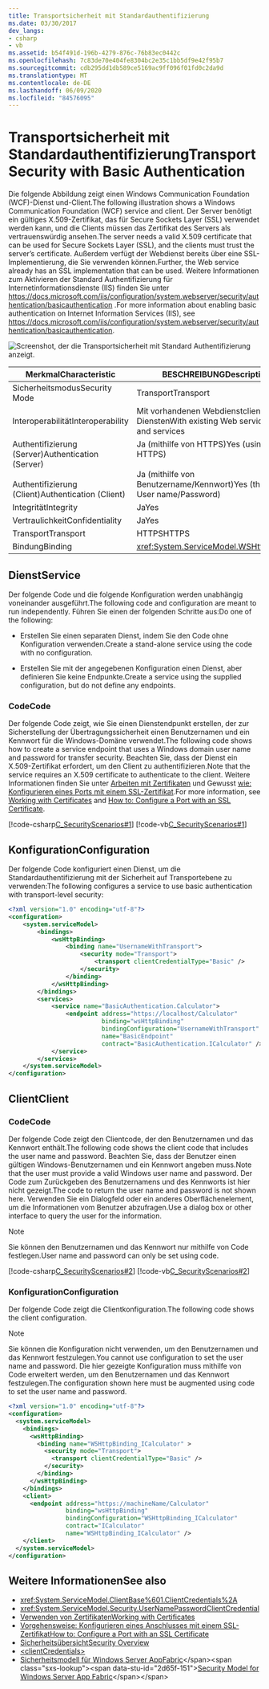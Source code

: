 ```yaml
---
title: Transportsicherheit mit Standardauthentifizierung
ms.date: 03/30/2017
dev_langs:
- csharp
- vb
ms.assetid: b54f491d-196b-4279-876c-76b83ec0442c
ms.openlocfilehash: 7c83de70e404fe8304bc2e35c1bb5df9e42f95b7
ms.sourcegitcommit: cdb295dd1db589ce5169ac9ff096f01fd0c2da9d
ms.translationtype: MT
ms.contentlocale: de-DE
ms.lasthandoff: 06/09/2020
ms.locfileid: "84576095"
---
```

# <a name="transport-security-with-basic-authentication"></a><span data-ttu-id="2d65f-102">Transportsicherheit mit Standardauthentifizierung</span><span class="sxs-lookup"><span data-stu-id="2d65f-102">Transport Security with Basic Authentication</span></span>
<span data-ttu-id="2d65f-103">Die folgende Abbildung zeigt einen Windows Communication Foundation (WCF)-Dienst und-Client.</span><span class="sxs-lookup"><span data-stu-id="2d65f-103">The following illustration shows a Windows Communication Foundation (WCF) service and client.</span></span> <span data-ttu-id="2d65f-104">Der Server benötigt ein gültiges X.509-Zertifikat, das für Secure Sockets Layer (SSL) verwendet werden kann, und die Clients müssen das Zertifikat des Servers als vertrauenswürdig ansehen.</span><span class="sxs-lookup"><span data-stu-id="2d65f-104">The server needs a valid X.509 certificate that can be used for Secure Sockets Layer (SSL), and the clients must trust the server’s certificate.</span></span> <span data-ttu-id="2d65f-105">Außerdem verfügt der Webdienst bereits über eine SSL-Implementierung, die Sie verwenden können.</span><span class="sxs-lookup"><span data-stu-id="2d65f-105">Further, the Web service already has an SSL implementation that can be used.</span></span> <span data-ttu-id="2d65f-106">Weitere Informationen zum Aktivieren der Standard Authentifizierung für Internetinformationsdienste (IIS) finden Sie unter <https://docs.microsoft.com/iis/configuration/system.webserver/security/authentication/basicauthentication> .</span><span class="sxs-lookup"><span data-stu-id="2d65f-106">For more information about enabling basic authentication on Internet Information Services (IIS), see <https://docs.microsoft.com/iis/configuration/system.webserver/security/authentication/basicauthentication>.</span></span>  
  
 ![Screenshot, der die Transportsicherheit mit Standard Authentifizierung anzeigt.](./media/transport-security-with-basic-authentication/transport-security-basic-authentication.gif)  
  
|<span data-ttu-id="2d65f-108">Merkmal</span><span class="sxs-lookup"><span data-stu-id="2d65f-108">Characteristic</span></span>|<span data-ttu-id="2d65f-109">BESCHREIBUNG</span><span class="sxs-lookup"><span data-stu-id="2d65f-109">Description</span></span>|  
|--------------------|-----------------|  
|<span data-ttu-id="2d65f-110">Sicherheitsmodus</span><span class="sxs-lookup"><span data-stu-id="2d65f-110">Security Mode</span></span>|<span data-ttu-id="2d65f-111">Transport</span><span class="sxs-lookup"><span data-stu-id="2d65f-111">Transport</span></span>|  
|<span data-ttu-id="2d65f-112">Interoperabilität</span><span class="sxs-lookup"><span data-stu-id="2d65f-112">Interoperability</span></span>|<span data-ttu-id="2d65f-113">Mit vorhandenen Webdienstclients und Diensten</span><span class="sxs-lookup"><span data-stu-id="2d65f-113">With existing Web service clients and services</span></span>|  
|<span data-ttu-id="2d65f-114">Authentifizierung (Server)</span><span class="sxs-lookup"><span data-stu-id="2d65f-114">Authentication (Server)</span></span><br /><br /> <span data-ttu-id="2d65f-115">Authentifizierung (Client)</span><span class="sxs-lookup"><span data-stu-id="2d65f-115">Authentication (Client)</span></span>|<span data-ttu-id="2d65f-116">Ja (mithilfe von HTTPS)</span><span class="sxs-lookup"><span data-stu-id="2d65f-116">Yes (using HTTPS)</span></span><br /><br /> <span data-ttu-id="2d65f-117">Ja (mithilfe von Benutzername/Kennwort)</span><span class="sxs-lookup"><span data-stu-id="2d65f-117">Yes (through User name/Password)</span></span>|  
|<span data-ttu-id="2d65f-118">Integrität</span><span class="sxs-lookup"><span data-stu-id="2d65f-118">Integrity</span></span>|<span data-ttu-id="2d65f-119">Ja</span><span class="sxs-lookup"><span data-stu-id="2d65f-119">Yes</span></span>|  
|<span data-ttu-id="2d65f-120">Vertraulichkeit</span><span class="sxs-lookup"><span data-stu-id="2d65f-120">Confidentiality</span></span>|<span data-ttu-id="2d65f-121">Ja</span><span class="sxs-lookup"><span data-stu-id="2d65f-121">Yes</span></span>|  
|<span data-ttu-id="2d65f-122">Transport</span><span class="sxs-lookup"><span data-stu-id="2d65f-122">Transport</span></span>|<span data-ttu-id="2d65f-123">HTTPS</span><span class="sxs-lookup"><span data-stu-id="2d65f-123">HTTPS</span></span>|  
|<span data-ttu-id="2d65f-124">Bindung</span><span class="sxs-lookup"><span data-stu-id="2d65f-124">Binding</span></span>|<xref:System.ServiceModel.WSHttpBinding>|  
  
## <a name="service"></a><span data-ttu-id="2d65f-125">Dienst</span><span class="sxs-lookup"><span data-stu-id="2d65f-125">Service</span></span>  
 <span data-ttu-id="2d65f-126">Der folgende Code und die folgende Konfiguration werden unabhängig voneinander ausgeführt.</span><span class="sxs-lookup"><span data-stu-id="2d65f-126">The following code and configuration are meant to run independently.</span></span> <span data-ttu-id="2d65f-127">Führen Sie einen der folgenden Schritte aus:</span><span class="sxs-lookup"><span data-stu-id="2d65f-127">Do one of the following:</span></span>  
  
- <span data-ttu-id="2d65f-128">Erstellen Sie einen separaten Dienst, indem Sie den Code ohne Konfiguration verwenden.</span><span class="sxs-lookup"><span data-stu-id="2d65f-128">Create a stand-alone service using the code with no configuration.</span></span>  
  
- <span data-ttu-id="2d65f-129">Erstellen Sie mit der angegebenen Konfiguration einen Dienst, aber definieren Sie keine Endpunkte.</span><span class="sxs-lookup"><span data-stu-id="2d65f-129">Create a service using the supplied configuration, but do not define any endpoints.</span></span>  
  
### <a name="code"></a><span data-ttu-id="2d65f-130">Code</span><span class="sxs-lookup"><span data-stu-id="2d65f-130">Code</span></span>  
 <span data-ttu-id="2d65f-131">Der folgende Code zeigt, wie Sie einen Dienstendpunkt erstellen, der zur Sicherstellung der Übertragungssicherheit einen Benutzernamen und ein Kennwort für die Windows-Domäne verwendet.</span><span class="sxs-lookup"><span data-stu-id="2d65f-131">The following code shows how to create a service endpoint that uses a Windows domain user name and password for transfer security.</span></span> <span data-ttu-id="2d65f-132">Beachten Sie, dass der Dienst ein X.509-Zertifikat erfordert, um den Client zu authentifizieren.</span><span class="sxs-lookup"><span data-stu-id="2d65f-132">Note that the service requires an X.509 certificate to authenticate to the client.</span></span> <span data-ttu-id="2d65f-133">Weitere Informationen finden Sie unter [Arbeiten mit Zertifikaten](working-with-certificates.md) und Gewusst [wie: Konfigurieren eines Ports mit einem SSL-Zertifikat](how-to-configure-a-port-with-an-ssl-certificate.md).</span><span class="sxs-lookup"><span data-stu-id="2d65f-133">For more information, see [Working with Certificates](working-with-certificates.md) and [How to: Configure a Port with an SSL Certificate](how-to-configure-a-port-with-an-ssl-certificate.md).</span></span>  
  
 [!code-csharp[C_SecurityScenarios#1](../../../../samples/snippets/csharp/VS_Snippets_CFX/c_securityscenarios/cs/source.cs#1)]
 [!code-vb[C_SecurityScenarios#1](../../../../samples/snippets/visualbasic/VS_Snippets_CFX/c_securityscenarios/vb/source.vb#1)]  
  
## <a name="configuration"></a><span data-ttu-id="2d65f-134">Konfiguration</span><span class="sxs-lookup"><span data-stu-id="2d65f-134">Configuration</span></span>  
 <span data-ttu-id="2d65f-135">Der folgende Code konfiguriert einen Dienst, um die Standardauthentifizierung mit der Sicherheit auf Transportebene zu verwenden:</span><span class="sxs-lookup"><span data-stu-id="2d65f-135">The following configures a service to use basic authentication with transport-level security:</span></span>  
  
```xml  
<?xml version="1.0" encoding="utf-8"?>  
<configuration>  
    <system.serviceModel>  
        <bindings>  
            <wsHttpBinding>  
                <binding name="UsernameWithTransport">  
                    <security mode="Transport">  
                        <transport clientCredentialType="Basic" />  
                    </security>  
                </binding>  
            </wsHttpBinding>  
        </bindings>  
        <services>  
            <service name="BasicAuthentication.Calculator">  
                <endpoint address="https://localhost/Calculator"  
                          binding="wsHttpBinding"
                          bindingConfiguration="UsernameWithTransport"  
                          name="BasicEndpoint"
                          contract="BasicAuthentication.ICalculator" />  
            </service>  
        </services>  
    </system.serviceModel>  
</configuration>  
```  
  
## <a name="client"></a><span data-ttu-id="2d65f-136">Client</span><span class="sxs-lookup"><span data-stu-id="2d65f-136">Client</span></span>  
  
### <a name="code"></a><span data-ttu-id="2d65f-137">Code</span><span class="sxs-lookup"><span data-stu-id="2d65f-137">Code</span></span>  
 <span data-ttu-id="2d65f-138">Der folgende Code zeigt den Clientcode, der den Benutzernamen und das Kennwort enthält.</span><span class="sxs-lookup"><span data-stu-id="2d65f-138">The following code shows the client code that includes the user name and password.</span></span> <span data-ttu-id="2d65f-139">Beachten Sie, dass der Benutzer einen gültigen Windows-Benutzernamen und ein Kennwort angeben muss.</span><span class="sxs-lookup"><span data-stu-id="2d65f-139">Note that the user must provide a valid Windows user name and password.</span></span> <span data-ttu-id="2d65f-140">Der Code zum Zurückgeben des Benutzernamens und des Kennworts ist hier nicht gezeigt.</span><span class="sxs-lookup"><span data-stu-id="2d65f-140">The code to return the user name and password is not shown here.</span></span> <span data-ttu-id="2d65f-141">Verwenden Sie ein Dialogfeld oder ein anderes Oberflächenelement, um die Informationen vom Benutzer abzufragen.</span><span class="sxs-lookup"><span data-stu-id="2d65f-141">Use a dialog box or other interface to query the user for the information.</span></span>  
  
> [!NOTE]
> <span data-ttu-id="2d65f-142">Sie können den Benutzernamen und das Kennwort nur mithilfe von Code festlegen.</span><span class="sxs-lookup"><span data-stu-id="2d65f-142">User name and password can only be set using code.</span></span>  
  
 [!code-csharp[C_SecurityScenarios#2](../../../../samples/snippets/csharp/VS_Snippets_CFX/c_securityscenarios/cs/source.cs#2)]
 [!code-vb[C_SecurityScenarios#2](../../../../samples/snippets/visualbasic/VS_Snippets_CFX/c_securityscenarios/vb/source.vb#2)]  
  
### <a name="configuration"></a><span data-ttu-id="2d65f-143">Konfiguration</span><span class="sxs-lookup"><span data-stu-id="2d65f-143">Configuration</span></span>  
 <span data-ttu-id="2d65f-144">Der folgende Code zeigt die Clientkonfiguration.</span><span class="sxs-lookup"><span data-stu-id="2d65f-144">The following code shows the client configuration.</span></span>  
  
> [!NOTE]
> <span data-ttu-id="2d65f-145">Sie können die Konfiguration nicht verwenden, um den Benutzernamen und das Kennwort festzulegen.</span><span class="sxs-lookup"><span data-stu-id="2d65f-145">You cannot use configuration to set the user name and password.</span></span> <span data-ttu-id="2d65f-146">Die hier gezeigte Konfiguration muss mithilfe von Code erweitert werden, um den Benutzernamen und das Kennwort festzulegen.</span><span class="sxs-lookup"><span data-stu-id="2d65f-146">The configuration shown here must be augmented using code to set the user name and password.</span></span>  
  
```xml  
<?xml version="1.0" encoding="utf-8"?>  
<configuration>  
  <system.serviceModel>  
    <bindings>  
      <wsHttpBinding>  
        <binding name="WSHttpBinding_ICalculator" >  
          <security mode="Transport">  
            <transport clientCredentialType="Basic" />  
          </security>  
        </binding>  
      </wsHttpBinding>  
    </bindings>  
    <client>  
      <endpoint address="https://machineName/Calculator"
                binding="wsHttpBinding"  
                bindingConfiguration="WSHttpBinding_ICalculator"
                contract="ICalculator"  
                name="WSHttpBinding_ICalculator" />  
    </client>  
  </system.serviceModel>  
</configuration>  
```  
  
## <a name="see-also"></a><span data-ttu-id="2d65f-147">Weitere Informationen</span><span class="sxs-lookup"><span data-stu-id="2d65f-147">See also</span></span>

- <xref:System.ServiceModel.ClientBase%601.ClientCredentials%2A>
- <xref:System.ServiceModel.Security.UserNamePasswordClientCredential>
- [<span data-ttu-id="2d65f-148">Verwenden von Zertifikaten</span><span class="sxs-lookup"><span data-stu-id="2d65f-148">Working with Certificates</span></span>](working-with-certificates.md)
- [<span data-ttu-id="2d65f-149">Vorgehensweise: Konfigurieren eines Anschlusses mit einem SSL-Zertifikat</span><span class="sxs-lookup"><span data-stu-id="2d65f-149">How to: Configure a Port with an SSL Certificate</span></span>](how-to-configure-a-port-with-an-ssl-certificate.md)
- [<span data-ttu-id="2d65f-150">Sicherheitsübersicht</span><span class="sxs-lookup"><span data-stu-id="2d65f-150">Security Overview</span></span>](security-overview.md)
- [\<clientCredentials>](../../configure-apps/file-schema/wcf/clientcredentials.md)
- <span data-ttu-id="2d65f-151">[Sicherheitsmodell für Windows Server AppFabric](https://docs.microsoft.com/previous-versions/appfabric/ee677202(v=azure.10))</span><span class="sxs-lookup"><span data-stu-id="2d65f-151">[Security Model for Windows Server App Fabric](https://docs.microsoft.com/previous-versions/appfabric/ee677202(v=azure.10))</span></span>
